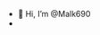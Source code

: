 - 👋 Hi, I’m @Malk690
-

<!---
Malk690/Malk690 is a ✨ special ✨ repository because its `README.md` (this file) appears on your GitHub profile.
You can click the Preview link to take a look at your changes.
--->
